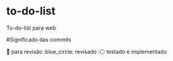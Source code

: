 # to-do-list
To-do-list para web

#Significado das commits

:red_circle: para revisão
:blue_circle: revisado
::white_circle: testado e implementado
